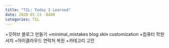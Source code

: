 ```yaml
---
title: "TIL: Today I Learned"
date: 2020-01-13 -0400
categories: TIL
---
```

+깃허브 블로그 만들기
+minimal_mistakes blog skin customization
+컴퓨터 학원 서치
+아이클라우드 연락처 복원
+카테고리 고안
